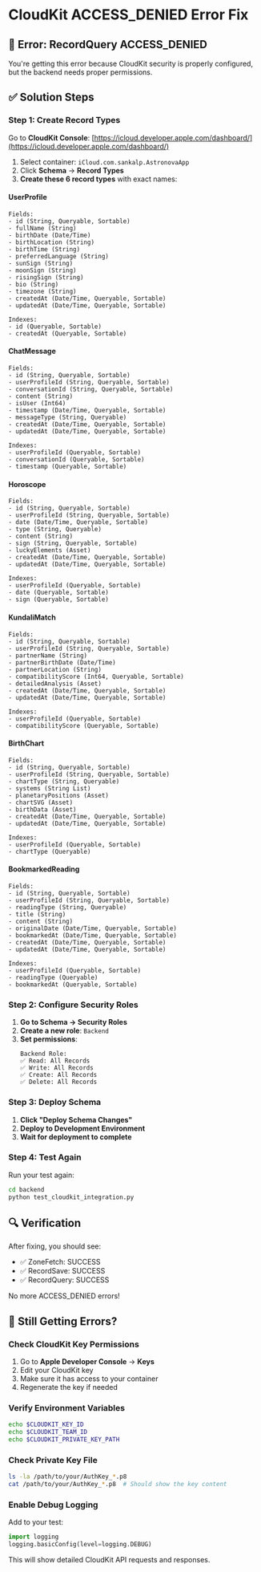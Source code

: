 # CloudKit ACCESS_DENIED Error Fix

## 🚨 **Error**: RecordQuery ACCESS_DENIED

You're getting this error because CloudKit security is properly configured, but the backend needs proper permissions.

## ✅ **Solution Steps**

### **Step 1: Create Record Types**
Go to **CloudKit Console**: [https://icloud.developer.apple.com/dashboard/](https://icloud.developer.apple.com/dashboard/)

1. Select container: `iCloud.com.sankalp.AstronovaApp`
2. Click **Schema** → **Record Types**
3. **Create these 6 record types** with exact names:

#### **UserProfile**
```text
Fields:
- id (String, Queryable, Sortable)
- fullName (String)
- birthDate (Date/Time)
- birthLocation (String)
- birthTime (String)
- preferredLanguage (String)
- sunSign (String)
- moonSign (String)  
- risingSign (String)
- bio (String)
- timezone (String)
- createdAt (Date/Time, Queryable, Sortable)
- updatedAt (Date/Time, Queryable, Sortable)

Indexes:
- id (Queryable, Sortable)
- createdAt (Queryable, Sortable)
```

#### **ChatMessage**
```text
Fields:
- id (String, Queryable, Sortable)
- userProfileId (String, Queryable, Sortable)
- conversationId (String, Queryable, Sortable)
- content (String)
- isUser (Int64)
- timestamp (Date/Time, Queryable, Sortable)
- messageType (String, Queryable)
- createdAt (Date/Time, Queryable, Sortable)
- updatedAt (Date/Time, Queryable, Sortable)

Indexes:
- userProfileId (Queryable, Sortable)
- conversationId (Queryable, Sortable)
- timestamp (Queryable, Sortable)
```

#### **Horoscope**
```text
Fields:
- id (String, Queryable, Sortable)
- userProfileId (String, Queryable, Sortable)
- date (Date/Time, Queryable, Sortable)
- type (String, Queryable)
- content (String)
- sign (String, Queryable, Sortable)
- luckyElements (Asset)
- createdAt (Date/Time, Queryable, Sortable)
- updatedAt (Date/Time, Queryable, Sortable)

Indexes:
- userProfileId (Queryable, Sortable)
- date (Queryable, Sortable)
- sign (Queryable, Sortable)
```

#### **KundaliMatch**
```text
Fields:
- id (String, Queryable, Sortable)
- userProfileId (String, Queryable, Sortable)
- partnerName (String)
- partnerBirthDate (Date/Time)
- partnerLocation (String)
- compatibilityScore (Int64, Queryable, Sortable)
- detailedAnalysis (Asset)
- createdAt (Date/Time, Queryable, Sortable)
- updatedAt (Date/Time, Queryable, Sortable)

Indexes:
- userProfileId (Queryable, Sortable)
- compatibilityScore (Queryable, Sortable)
```

#### **BirthChart**
```text
Fields:
- id (String, Queryable, Sortable)
- userProfileId (String, Queryable, Sortable)
- chartType (String, Queryable)
- systems (String List)
- planetaryPositions (Asset)
- chartSVG (Asset)
- birthData (Asset)
- createdAt (Date/Time, Queryable, Sortable)
- updatedAt (Date/Time, Queryable, Sortable)

Indexes:
- userProfileId (Queryable, Sortable)
- chartType (Queryable)
```

#### **BookmarkedReading**
```text
Fields:
- id (String, Queryable, Sortable)
- userProfileId (String, Queryable, Sortable)
- readingType (String, Queryable)
- title (String)
- content (String)
- originalDate (Date/Time, Queryable, Sortable)
- bookmarkedAt (Date/Time, Queryable, Sortable)
- createdAt (Date/Time, Queryable, Sortable)
- updatedAt (Date/Time, Queryable, Sortable)

Indexes:
- userProfileId (Queryable, Sortable)
- readingType (Queryable)
- bookmarkedAt (Queryable, Sortable)
```

### **Step 2: Configure Security Roles**

1. **Go to Schema → Security Roles**
2. **Create a new role**: `Backend`
3. **Set permissions**:
   ```text
   Backend Role:
   ✅ Read: All Records
   ✅ Write: All Records  
   ✅ Create: All Records
   ✅ Delete: All Records
   ```

### **Step 3: Deploy Schema**

1. **Click "Deploy Schema Changes"**
2. **Deploy to Development Environment**
3. **Wait for deployment to complete**

### **Step 4: Test Again**

Run your test again:
```bash
cd backend
python test_cloudkit_integration.py
```

## 🔍 **Verification**

After fixing, you should see:
- ✅ ZoneFetch: SUCCESS  
- ✅ RecordSave: SUCCESS
- ✅ RecordQuery: SUCCESS

No more ACCESS_DENIED errors!

## 🚨 **Still Getting Errors?**

### **Check CloudKit Key Permissions**
1. Go to **Apple Developer Console** → **Keys**
2. Edit your CloudKit key
3. Make sure it has access to your container
4. Regenerate the key if needed

### **Verify Environment Variables**
```bash
echo $CLOUDKIT_KEY_ID
echo $CLOUDKIT_TEAM_ID  
echo $CLOUDKIT_PRIVATE_KEY_PATH
```

### **Check Private Key File**
```bash
ls -la /path/to/your/AuthKey_*.p8
cat /path/to/your/AuthKey_*.p8  # Should show the key content
```

### **Enable Debug Logging**
Add to your test:
```python
import logging
logging.basicConfig(level=logging.DEBUG)
```

This will show detailed CloudKit API requests and responses.